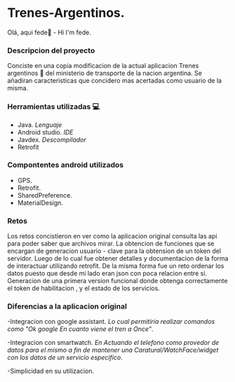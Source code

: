 # Trenes-Argentinos.
Olá, aqui fede👋 - Hi I'm fede.
### Descripcion del proyecto

Conciste en una copia modificacion de la actual aplicacion Trenes argentinos :train2: del ministerio de transporte de la nacion argentina.
Se añadiran caracteristicas que concidero mas acertadas como usuario de la misma.

### Herramientas utilizadas :computer: 
 
 - Java. _Lenguaje_
 - Android studio. _IDE_
 - Javdex. _Descompilador_
 - Retrofit
 
 ### Compontentes android utilizados
 - GPS.
 - Retrofit.
 - SharedPreference.
 - MaterialDesign.
 
 
 ### Retos
 
 Los retos concistieron en ver como la aplicacion original consulta las api para poder saber que archivos mirar.
 La obtencion de funciones que se encargan de generacion usuario - clave para la obtension de un token del servidor.
 Luego de lo cual fue obtener detalles y documentacion de la forma de interactuar utilizando retrofit.
 De la misma forma fue un reto ordenar los datos puesto que desde mi lado eran json con poca relacion entre si.
 Generacion de una primera version funcional donde obtenga correctamente el token de habilitacion , y el estado de los servicios.
 ### Diferencias a la aplicacion original
 
 -Integracion con google assistant. _Lo cual permitiria realizar comandos como "Ok google En cuanto viene el tren a Once"_.
 
 -Integracion con smartwatch. _En Actuando el telefono como provedor de datos para el mismo a fin de mantener una Caratural/WatchFace/widget con los datos de un servicio especifico_.
 
 -Simplicidad en su utilizacion.
 
 
